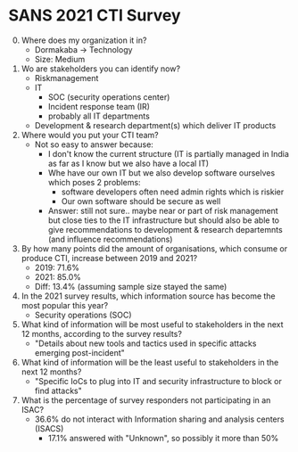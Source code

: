 # SANS 2021 CTI Survey


0. Where does my organization it in?
    - Dormakaba -> Technology
    - Size: Medium
1. Wo are stakeholders you can identify now?
    - Riskmanagement
    - IT
        - SOC (security operations center)
        - Incident response team (IR)
        - probably all IT departments 
    - Development & research department(s) which deliver IT products
2. Where would you put your CTI team?
    - Not so easy to answer because: 
        - I don't know the current structure (IT is partially managed in India as far as I know but we also have a local IT)
        - Whe have our own IT but we also develop software ourselves which poses 2 problems:
            - software developers often need admin rights which is riskier
            - Our own software should be secure as well 
        - Answer: still not sure.. maybe near or part of risk management but close ties to the IT infrastructure but should also be able to give recommendations to development & research departemnts (and influence recommendations)
3. By how many points did the amount of organisations, which consume or produce CTI, increase between 2019 and 2021?
    - 2019: 71.6%
    - 2021: 85.0%
    - Diff: 13.4% (assuming sample size stayed the same)
4. In the 2021 survey results, which information source has become the most popular this year?
    - Security operations (SOC)
5. What kind of information will be most useful to stakeholders in the next 12 months, according to the survey results?
    - "Details about new tools and tactics used in  specific attacks emerging post-incident"
6. What kind of information will be the least useful to stakeholders in the next 12 months?
    - "Specific IoCs to plug into IT and security infrastructure to block or find attacks"
7. What is the percentage of survey responders not participating in an ISAC?
    - 36.6%  do not interact with Information sharing and analysis centers (ISACS)
        - 17.1% answered with "Unknown", so possibly it more than 50%
